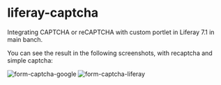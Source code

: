 # liferay-captcha
Integrating CAPTCHA or reCAPTCHA with custom portlet in Liferay 7.1 in main banch.


You can see the result in the following screenshots, with recaptcha and simple captcha:


![form-captcha-google](https://user-images.githubusercontent.com/25830043/153703867-02e95a0a-67c6-4112-a5a3-a13a19c1ad55.png)
![form-captcha-liferay](https://user-images.githubusercontent.com/25830043/153703870-de238f08-5095-456f-a420-3739210a5dde.png)
